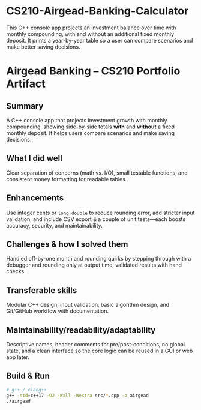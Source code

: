 # CS210-Airgead-Banking-Calculator
This C++ console app projects an investment balance over time with monthly compounding, with and without an additional fixed monthly deposit. It prints a year-by-year table so a user can compare scenarios and make better saving decisions.

# Airgead Banking – CS210 Portfolio Artifact

## Summary
A C++ console app that projects investment growth with monthly compounding, showing side-by-side totals **with** and **without** a fixed monthly deposit. It helps users compare scenarios and make saving decisions.

## What I did well
Clear separation of concerns (math vs. I/O), small testable functions, and consistent money formatting for readable tables.

## Enhancements
Use integer cents or `long double` to reduce rounding error, add stricter input validation, and include CSV export & a couple of unit tests—each boosts accuracy, security, and maintainability.

## Challenges & how I solved them
Handled off-by-one month and rounding quirks by stepping through with a debugger and rounding only at output time; validated results with hand checks.

## Transferable skills
Modular C++ design, input validation, basic algorithm design, and Git/GitHub workflow with documentation.

## Maintainability/readability/adaptability
Descriptive names, header comments for pre/post-conditions, no global state, and a clean interface so the core logic can be reused in a GUI or web app later.

## Build & Run
```bash
# g++ / clang++
g++ -std=c++17 -O2 -Wall -Wextra src/*.cpp -o airgead
./airgead
